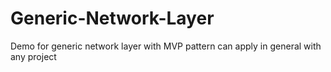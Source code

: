# Generic-Network-Layer
Demo for generic network layer with MVP pattern can apply in general with any project 
